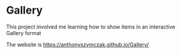 # Gallery

This project involved me learning how to show items in an interactive Gallery format


The website is https://anthonyszymczak.github.io/Gallery/
